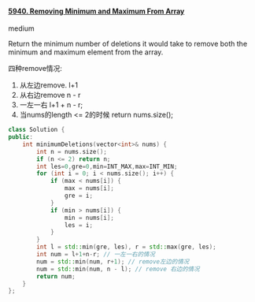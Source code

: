 #### [5940. Removing Minimum and Maximum From Array](https://leetcode-cn.com/problems/removing-minimum-and-maximum-from-array/)

medium

Return the minimum number of deletions it would take to remove both the minimum and maximum element from the array.

四种remove情况:

1. 从左边remove. l+1
2. 从右边remove n - r
3. 一左一右 l+1 + n - r;
4. 当nums的length <= 2的时候 return nums.size();

```c++
class Solution {
public:
    int minimumDeletions(vector<int>& nums) {
        int n = nums.size();
        if (n <= 2) return n;
        int les=0,gre=0,min=INT_MAX,max=INT_MIN;
        for (int i = 0; i < nums.size(); i++) {
            if (max < nums[i]) {
                max = nums[i];
                gre = i;
            }
            if (min > nums[i]) {
                min = nums[i];
                les = i;
            }
        }
        int l = std::min(gre, les), r = std::max(gre, les);
        int num = l+1+n-r; // 一左一右的情况
        num = std::min(num, r+1); // remove左边的情况
        num = std::min(num, n - l); // remove 右边的情况
        return num;
    }
};
```



